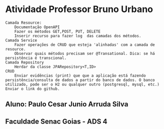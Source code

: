 # Atividade Professor Bruno Urbano 
    Camada Resource:
        Documentação OpenAPI
        Fazer os métodos GET,POST, PUT, DELETE
        Inserir recurso para fazer log  das camadas dos métodos.
    Camada Service
        Fazer operações de CRUD que esteja 'alinhadas' com a camada de resource.
        Observar quais métodos precisam ser @Transational. Dica: se há persistência é transcional.
    Camada Repository
        Herdar da classe JPARepository<T,ID>
    CRUD
        Enviar evidências (print) que que a aplicação está fazendo persistência/consulta de dados a partir do banco de dados. O banco utilizado, pode ser o H2 ou qualquer outro (postgresql, mysql, etc.)
    Enviar o link do github.

## Aluno: Paulo Cesar Junio Arruda Silva 
## Faculdade Senac Goias - ADS 4
